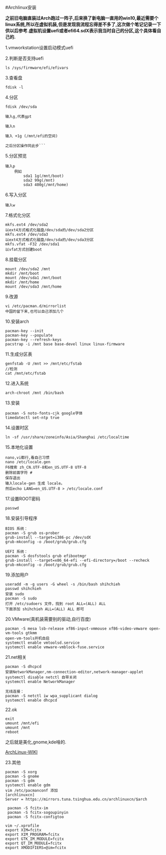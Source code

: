 #Archlinux安装

**之前旧电脑直装过Arch跑过一阵子,后来换了新电脑一直用的win10,最近需要个linux系统,所以在虚拟机装,但是发现我流程忘得差不多了,这次做个笔记记录一下供以后参考.虚拟机设置uefi或者efi64.sdX表示我当时自己的分区,这个具体看自己的.**

1.vmworkstation设置启动模式uefi
  
2.判断是否支持uefi

	ls /sys/firmware/efi/efivars

3.查看盘

	fdisk -l

4.分区

	fdisk /dev/sda

    输入g,代表gpt

	输入n

	输入 +1g (/mnt/efi的空间)

	之后分区操作同此步```

5.分区预览

	输入p
		例如
			sda1 1g(/mnt/boot)
			sda2 99g(/mnt)
			sda3 400g(/mnt/home)


6.写入分区
 
	输入w

7.格式化分区

	mkfs.ext4 /dev/sda2
	以ext4方式格式化磁盘/dev/sda的/dev/sda2分区
	mkfs.ext4 /dev/sda3
	以ext4方式格式化磁盘/dev/sda的/dev/sda3分区
	mkfs.vfat -F32 /dev/sda1
	以vfat方式创建boot

8.挂载分区

	mount /dev/sda2 /mnt
	mkdir /mnt/boot
	mount /dev/sda1 /mnt/boot
	mkdir /mnt/home
	mount /dev/sda3 /mnt/home

9.改源

	vi /etc/pacman.d/mirrorlist
	中国的留下来,也可以自己添加几个

10.安装arch

    pacman-key --init
    pacman-key --populate
    pacman-key --refresh-keys
    pacstrap -i /mnt base base-devel linux linux-firmware


11.生成分区表
	
	genfstab -U /mnt >> /mnt/etc/fstab
	//检测
	cat /mnt/etc/fstab


12.进入系统
	
	arch-chroot /mnt /bin/bash


13.安装

	pacman -S noto-fonts-cjk google字体
	timedatectl set-ntp true

14.设置时区

	ln -sf /usr/share/zoneinfo/Asia/Shanghai /etc/localtime

15.本地化设置

	nano,vi都行,看自己习惯
	nano /etc/locale.gen
	F6搜索 zh_CN.UTF-8和en_US.UTF-8 UTF-8
	删除前面字符 #
	保存退出
	输入locale-gen 生成 locale。
	然后echo LANG=en_US.UTF-8 > /etc/locale.conf
    

17.设置ROOT密码
 
	passwd

18.安装引导程序

	BIOS 系统：
	pacman -S grub os-prober
	grub-install --target=i386-pc /dev/sdX
	grub-mkconfig -o /boot/grub/grub.cfg

	UEFI 系统：
	pacman -S dosfstools grub efibootmgr
	grub-install --target=x86_64-efi --efi-directory=/boot --recheck
	grub-mkconfig -o /boot/grub/grub.cfg



19.添加用户

	useradd -m -g users -G wheel -s /bin/bash shihchieh
	passwd shihchieh
	安装 sudo
	pacman -S sudo
	打开 /etc/sudoers 文件，找到 root ALL=(ALL) ALL 
	下面添加 shihchieh ALL=(ALL) ALL 即可


20.VMware(真机装需要别的驱动,自行百度)
	
	pacman -S mesa lsb-release xf86-input-vmmouse xf86-video-vmware open-vm-tools gtkmm
	open-vm-tools开机自启
	systemctl enable vmtoolsd.service
	systemctl enable vmware-vmblock-fuse.service

21.net相关

	pacman -S dhcpcd
	安装NetworkManager,nm-connection-editor,network-manager-applet
	systemctl disable netctl 自带关闭
	systemctl enable NetworkManager
	
	无线连接：
    pacman -S netctl iw wpa_supplicant dialog
    systemctl enable dhcpcd


22.ok

	exit
	umount /mnt/efi
	umount /mnt
	reboot

之后就是美化,gnome,kde啥的.

[ArchLinux-WIKI](https://wiki.archlinux.org/index.php/Arch_Linux)

23.其他

    pacman -S xorg
    pacman -S gnome
    pacman -S gdm
    systemctl enable gdm
    vim /etc/pacmanconf 添加
    [archlinuxcn]
    Server = https://mirrors.tuna.tsinghua.edu.cn/archlinuxcn/$arch

     pacman -S fcitx-im
     pacman -S fcitx-sogoupinyin
     pacman -S fcitx-configtoo

    vim ~/.xprofile
    export XIM=fcitx
    export XIM_PROGRAM=fcitx
    export GTK_IM_MODULE=fcitx
    export QT_IM_MODULE=fcitx
    export XMODIFIERS=@im=fcitx